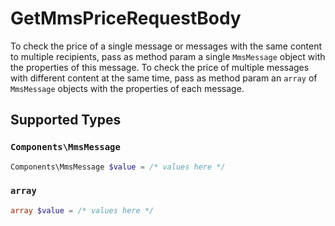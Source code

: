 # GetMmsPriceRequestBody

To check the price of a single message or messages with the same content to multiple recipients, pass as method param a single `MmsMessage` object with the properties of this message. To check the price of multiple messages with different content at the same time, pass as method param an `array` of `MmsMessage` objects with the properties of each message.


## Supported Types

### `Components\MmsMessage`

```php
Components\MmsMessage $value = /* values here */
```

### `array`

```php
array $value = /* values here */
```

